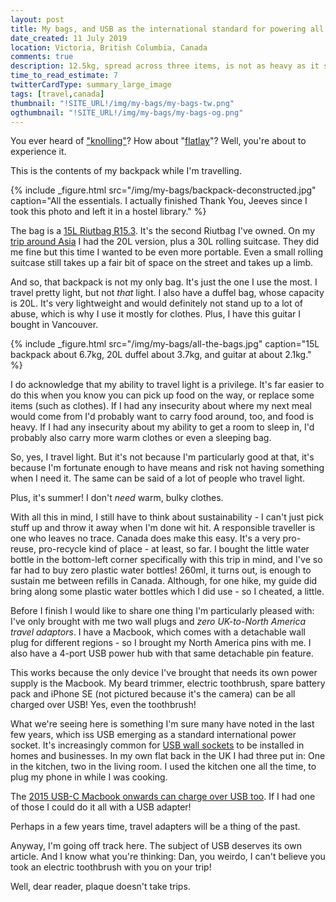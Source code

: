 ```yaml
---
layout: post
title: My bags, and USB as the international standard for powering all devices
date_created: 11 July 2019
location: Victoria, British Columbia, Canada
comments: true
description: 12.5kg, spread across three items, is not as heavy as it sounds.
time_to_read_estimate: 7
twitterCardType: summary_large_image
tags: [travel,canada]
thumbnail: "!SITE_URL!/img/my-bags/my-bags-tw.png"
ogthumbnail: "!SITE_URL!/img/my-bags/my-bags-og.png"
---
```


You ever heard of ["knolling"](https://en.wikipedia.org/wiki/Tom_Sachs_(artist)#Knolling)? How about "[flatlay](https://twitter.com/lennym/status/1148505924627288064)"? Well, you're about to experience it.

This is the contents of my backpack while I'm travelling.

{% include _figure.html src="/img/my-bags/backpack-deconstructed.jpg" caption="All the essentials. I actually finished Thank You, Jeeves since I took this photo and left it in a hostel library." %}

The bag is a [15L Riutbag R15.3](https://www.riut.co.uk/collections/anti-theft-backpack/products/riutbag-r15-3-anti-theft-laptop-backpack). It's the second Riutbag I've owned. On my [trip around Asia](/blog/trip-2015) I had the 20L version, plus a 30L rolling suitcase. They did me fine but this time I wanted to be even more portable. Even a small rolling suitcase still takes up a fair bit of space on the street and takes up a limb.

And so, that backpack is not my only bag. It's just the one I use the most. I travel pretty light, but not _that_ light. I also have a duffel bag, whose capacity is 20L. It's very lightweight and would definitely not stand up to a lot of abuse, which is why I use it mostly for clothes. Plus, I have this guitar I bought in Vancouver.

{% include _figure.html src="/img/my-bags/all-the-bags.jpg" caption="15L backpack about 6.7kg, 20L duffel about 3.7kg, and guitar at about 2.1kg." %}

I do acknowledge that my ability to travel light is a privilege. It's far easier to do this when you know you can pick up food on the way, or replace some items (such as clothes). If I had any insecurity about where my next meal would come from I'd probably want to carry food around, too, and food is heavy. If I had any insecurity about my ability to get a room to sleep in, I'd probably also carry more warm clothes or even a sleeping bag.

So, yes, I travel light. But it's not because I'm particularly good at that, it's because I'm fortunate enough to have means and risk not having something when I need it. The same can be said of a lot of people who travel light.

Plus, it's summer! I don't _need_ warm, bulky clothes.

With all this in mind, I still have to think about sustainability - I can't just pick stuff up and throw it away when I'm done wit hit. A responsible traveller is one who leaves no trace. Canada does make this easy. It's a very pro-reuse, pro-recycle kind of place - at least, so far. I bought the little water bottle in the bottom-left corner specifically with this trip in mind, and I've so far had to buy zero plastic water bottles! 260ml, it turns out, is enough to sustain me between refills in Canada. Although, for one hike, my guide did bring along some plastic water bottles which I did use - so I cheated, a little.

Before I finish I would like to share one thing I'm particularly pleased with: I've only brought with me two wall plugs and *zero UK-to-North America travel adaptors*. I have a Macbook, which comes with a detachable wall plug for different regions - so I brought my North America pins with me. I also have a 4-port USB power hub with that same detachable pin feature.

This works because the only device I've brought that needs its own power supply is the Macbook. My beard trimmer, electric toothbrush, spare battery pack and iPhone SE (not pictured because it's the camera) can be all charged over USB! Yes, even the toothbrush!

What we're seeing here is something I'm sure many have noted in the last few years, which iss USB emerging as a standard international power socket. It's increasingly common for [USB wall sockets](https://www.amazon.co.uk/USB-Wall-Socket-Manufactured-Standards/dp/B00NNQQIVS) to be installed in homes and businesses. In my own flat back in the UK I had three put in: One in the kitchen, two in the living room. I used the kitchen one all the time, to plug my phone in while I was cooking.

The [2015 USB-C Macbook onwards can charge over USB too](https://mashable.com/2015/04/13/apple-new-macbook-external-battery-charging/). If I had one of those I could do it all with a USB adapter!

Perhaps in a few years time, travel adapters will be a thing of the past.

Anyway, I'm going off track here. The subject of USB deserves its own article. And I know what you're thinking: Dan, you weirdo, I can't believe you took an electric toothbrush with you on your trip!

Well, dear reader, plaque doesn't take trips.

